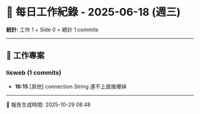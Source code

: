 # 📅 每日工作紀錄 - 2025-06-18 (週三)

**統計**: 工作 1 + Side 0 = 總計 1 commits

---

## 💼 工作專案

### lisweb (1 commits)

- **16:15** [其他] connection String 連不上直接爆掉

---

📅 報告生成時間: 2025-10-29 08:48
